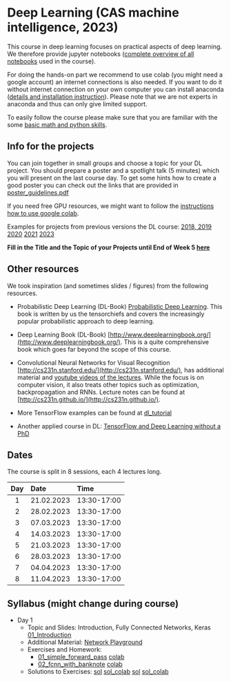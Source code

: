 
# Deep Learning (CAS machine intelligence, 2023) 

This course in deep learning focuses on practical aspects of deep learning. We therefore provide jupyter notebooks ([complete overview of all notebooks](https://github.com/tensorchiefs/dl_course_2023/tree/master/notebooks) used in the course). 

For doing the hands-on part we recommend to use colab (you might need a google account) an internet connections is also needed. If you want to do it without internet connection on your own computer you can install anaconda ([details and installation instruction](anaconda.md)). Please note that we are not experts in anaconda and thus can only give limited support.

To easily follow the course please make sure that you are familiar with the some [basic math and python skills](prerequistites.md). 

## Info for the projects
You can join together in small groups and choose a topic for your DL project. You should prepare a poster and a spotlight talk (5 minutes) which you will present on the last course day. To get some hints how to create a good poster you can check out the links that are provided in <a href="https://www.dropbox.com/s/u1f6mqk4pc3uhxe/poster-guidelines.pdf?dl=1">poster_guidelines.pdf</a> 

If you need free GPU resources, we might want to follow the [instructions how to use google colab](co.md). 

Examples for projects from previous versions the DL course:
  [2018, 2019](projects.md)
  [2020](https://docs.google.com/spreadsheets/d/1NXinRQMifg_QNQs1fyn5HeiZNRnTGnIy1W7-ij-jQhg/edit?usp=sharing)
  [2021](https://docs.google.com/spreadsheets/d/18VFrPbKq3YSOg8Ebc1q1wGgkfgaWl7IkcCClGEDGj6Q/edit#gid=0)
  [2023](https://docs.google.com/spreadsheets/d/1TZf5hKekzOlBC7J0-EAltGOMTuZyrDhHu3ANve0q6H4/edit#gid=0)



**Fill in the Title and the Topic of your Projects until End of Week 5 [here](https://docs.google.com/spreadsheets/d/1d1y-Qf9OW7Vg30WzWwCckYPBMyRcg-d-qLG_lA0Z5jk/edit?usp=sharing)**

## Other resources 
We took inspiration (and sometimes slides / figures) from the following resources.

* Probabilistic Deep Learning (DL-Book) [Probabilistic Deep Learning](https://www.manning.com/books/probabilistic-deep-learning?a_aid=probabilistic_deep_learning&a_bid=78e55885). This book is written by us the tensorchiefs and covers the increasingly popular probabilistic approach to deep learning.

* Deep Learning Book (DL-Book) [http://www.deeplearningbook.org/](http://www.deeplearningbook.org/). This is a quite comprehensive book which goes far beyond the scope of this course. 

* Convolutional Neural Networks for Visual Recognition [http://cs231n.stanford.edu/](http://cs231n.stanford.edu/), has additional material and [youtube videos of the lectures](https://www.youtube.com/playlist?list=PLkt2uSq6rBVctENoVBg1TpCC7OQi31AlC). While the focus is on computer vision, it also treats other topics such as optimization, backpropagation and RNNs. Lecture notes can be found at [http://cs231n.github.io/](http://cs231n.github.io/).

* More TensorFlow examples can be found at [dl_tutorial](https://github.com/oduerr/dl_tutorial/tree/master/tensorflow/) 

* Another applied course in DL: [TensorFlow and Deep Learning without a PhD](https://cloud.google.com/blog/big-data/2017/01/learn-tensorflow-and-deep-learning-without-a-phd)

## Dates 
The course is split in 8 sessions, each 4 lectures long. 

| Day  |      Date    |      Time    |
|:--------:|:--------------|:---------------|
| 1        | 21.02.2023 | 13:30-17:00 |
| 2        | 28.02.2023 | 13:30-17:00 |
| 3        | 07.03.2023 | 13:30-17:00 |
| 4        | 14.03.2023 | 13:30-17:00 |
| 5        | 21.03.2023 | 13:30-17:00 |
| 6        | 28.03.2023 | 13:30-17:00 |
| 7        | 04.04.2023 | 13:30-17:00 |
| 8        | 11.04.2023 | 13:30-17:00 |



## Syllabus (might change during course) 
- Day 1
  - Topic and Slides: Introduction, Fully Connected Networks, Keras [01_Introduction](https://github.com/tensorchiefs/dl_course_2023/blob/master/slides/01_Introduction.pdf)
  - Additional Material: [Network Playground](https://playground.tensorflow.org/)
  - Exercises and Homework: 
    - [01_simple_forward_pass](https://github.com/tensorchiefs/dl_course_2023/blob/master/notebooks/01_simple_forward_pass.ipynb) [colab](https://colab.research.google.com/github/tensorchiefs/dl_course_2023/blob/master/notebooks/01_simple_forward_pass.ipynb) 
    - [02_fcnn_with_banknote](https://github.com/tensorchiefs/dl_course_2023/blob/master/notebooks/02_fcnn_with_banknote.ipynb) [colab](https://colab.research.google.com/github/tensorchiefs/dl_course_2023/blob/master/notebooks/02_fcnn_with_banknote.ipynb)
  - Solutions to Exercises: [sol](https://github.com/tensorchiefs/dl_course_2023/blob/master/notebooks/01_simple_forward_pass_sol.ipynb) [sol_colab](https://colab.research.google.com/github/tensorchiefs/dl_course_2023/blob/master/notebooks/01_simple_forward_pass_sol.ipynb) [sol](https://github.com/tensorchiefs/dl_course_2023/blob/master/notebooks/02_fcnn_with_banknote_sol.ipynb) [sol_colab](https://colab.research.google.com/github/tensorchiefs/dl_course_2023/blob/master/notebooks/02_fcnn_with_banknote_sol.ipynb) 








